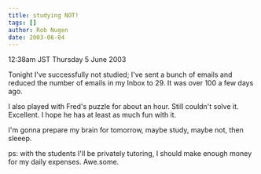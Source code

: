 ```yaml
---
title: studying NOT!
tags: []
author: Rob Nugen
date: 2003-06-04
---
```


<p class=date>12:38am JST Thursday 5 June 2003</p>

<p>Tonight I've successfully not studied; I've sent a bunch of emails
and reduced the number of emails in my Inbox to 29.  It was over 100 a
few days ago.</p>

<p>I also played with Fred's puzzle for about an hour.   Still
couldn't solve it.  Excellent.  I hope he has at least as much fun
with it.</p>

<p>I'm gonna prepare my brain for tomorrow, maybe study, maybe not,
then sleeep.</p>

<p>ps: with the students I'll be privately tutoring, I should make
enough money for my daily expenses.  Awe.some.</p>
